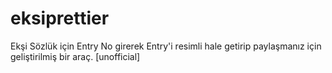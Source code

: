 # eksiprettier
Ekşi Sözlük için Entry No girerek Entry'i resimli hale getirip paylaşmanız için geliştirilmiş bir araç. [unofficial]

